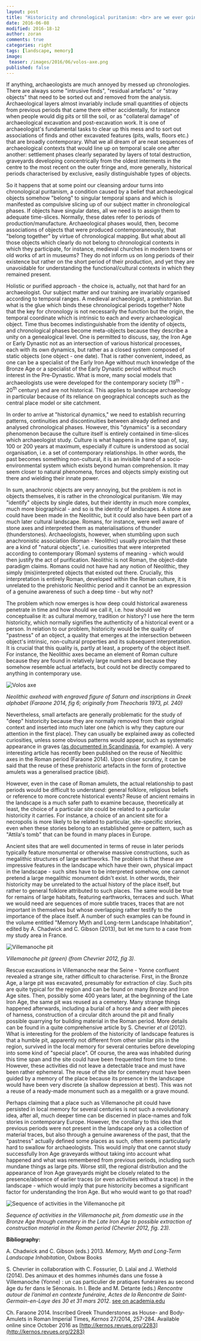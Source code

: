 ```yaml
---
layout: post
title: "Historicity and chronological puritanism: <br> are we ever going to acknowledge the historical dimension of human landscapes?"
date: 2016-06-08
modified: 2016-18-12
author: zoran
comments: true
categories: right
tags: [landscape, memory]
image:
 teaser: /images/2016/06/volos-axe.png
published: false
---
```


If anything, archaeologists are much annoyed by messed up chronologies. There are always some "intrusive finds", "residual artefacts" or "stray objects" that need to be sorted out and removed from the analysis. Archaeological layers almost invariably include small quantities of objects from previous periods that came there either accidentally, for instance when people would dig pits or till the soil, or as "collateral damage" of archaeological excavation and post-excavation work. It is one of archaeologist's fundamental tasks to clear up this mess and to sort out associations of finds and other excavated features (pits, walls, floors etc.) that are broadly contemporary. What we all dream of are neat sequences of archaeological contexts that would line up on temporal scale one after another: settlement phases clearly separated by layers of total destruction, graveyards developing concentrically from the oldest interments in the centre to the most recent on the outer fringe and, more generally, historical periods characterised by exclusive, easily distinguishable types of objects.

So it happens that at some point our cleansing ardour turns into chronological puritanism, a condition caused by a belief that archaeological objects somehow "belong" to singular temporal spans and which is manifested as compulsive slicing up of our subject matter in chronological phases. If objects have singular dates, all we need is to assign them to adequate time-slices. Normally, these dates refer to periods of production/manufacture. Archaeological phases would, then, become associations of objects that were produced contemporaneously, that "belong together" by virtue of chronological mapping. But what about all those objects which clearly do not belong to chronological contexts in which they participate, for instance, medieval churches in modern towns or old works of art in museums? They do not inform us on long periods of their existence but rather on the short period of their production, and yet they are unavoidable for understanding the functional/cultural contexts in which they remained present.     

Holistic or purified approach - the choice is, actually, not that hard for an archaeologist. Our subject matter and our training are invariably organised according to temporal ranges. A medieval archaeologist, a prehistorian. But what is the glue which binds these chronological periods together? Note that the key for chronology is not necessarily the function but the origin, the temporal coordinate which is intrinsic to each and every archaeological object. Time thus becomes indistinguishable from the identity of objects, and chronological phases become meta-objects because they describe a unity on a genealogical level. One is permitted to discuss, say, the Iron Age or Early Dynastic not as an intersection of various historical processes, each with its own dynamics, but rather as a closed system composed of static objects (one object - one date). That is rather convenient, indeed, as one can be a specialist of the Early Iron Age without much knowledge of the Bronze Age or a specialist of the Early Dynastic period without much interest in the Pre-Dynastic. What is more, many social models that archaeologists use were developed for the contemporary society (19<sup>th</sup> - 20<sup>th</sup> century) and are not historical. This applies to landscape archaeology in particular because of its reliance on geographical concepts such as the central place model or site catchment.

In order to arrive at "historical dynamics," we need to establish recurring patterns, continuities and discontinuities between already defined and analysed chronological phases. However, this "dynamics" is a secondary phenomenon because the culture itself is entirely contained in time-slices which archaeologist study. Culture is what happens in a time span of, say, 100 or 200 years at maximum, especially if culture is understood as social organisation, i.e. a set of contemporary relationships. In other words, the past becomes something non-cultural, it is an invisible hand of a socio-environmental system which exists beyond human comprehension. It may seem closer to natural phenomena, forces and objects simply existing out there and wielding their innate power.

In sum, anachronic objects are very annoying, but the problem is not in objects themselves, it is rather in the chronological puritanism. We may "identify" objects by single dates, but their identity in much more complex, much more biographical - and so is the identity of landscapes. A stone axe could have been made in the Neolithic, but it could also have been part of a much later cultural landscape. Romans, for instance, were well aware of stone axes and interpreted them as materialisations of thunder (thunderstones). Archaeologists, however, when stumbling upon such anachronistic association (Roman - Neolithic) usually proclaim that these are a kind of "natural objects", i.e. curiosities that were interpreted according to contemporary (Roman) systems of meaning - which would then justify the act of purification. Neolithic is not Roman, the object-date paradigm claims. Romans could not have had any notion of Neolithic, they simply (mis)interpreted objects that existed out there. Crucially, this interpretation is entirely Roman, developed within the Roman culture, it is unrelated to the prehistoric Neolithic period and it cannot be an expression of a genuine awareness of such a deep time - but why not?

The problem which now emerges is how deep could historical awareness penetrate in time and how should we call it, i.e. how should we conceptualise it: as cultural memory, tradition or history? I use here the term historicity, which normally signifies the authenticity of a historical event or a person. In relation to our problem, historicity would be the quality of "pastness" of an object, a quality that emerges at the intersection between object's intrinsic, non-cultural properties and its subsequent interpretation. It is crucial that this quality is, partly at least, a property of the object itself. For instance, the Neolithic axes became an element of Roman culture because they are found in relatively large numbers and because they somehow resemble actual artefacts, but could not be directly compared to anything in contemporary use.

![Volos axe](/images/2016/06/volos-axe.png)

*Neolithic axehead with engraved figure of Saturn and inscriptions in Greek alphabet (Faraone 2014, fig 6; originally from Theocharis 1973, pl. 240)*

Nevertheless, small artefacts are generally problematic for the study of "deep" historicity because they are normally removed from their original context and inserted into much later one (which is why they capture our attention in the first place). They can usually be explained away as collected curiosities, unless some obvious patterns would appear, such as systematic appearance in graves ([as documented in Scandinavia](http://www.heritagedaily.com/2011/10/the-thunderstone-mystery/12981), for example). A very interesting article has recently been published on the reuse of Neolithic axes in the Roman period (Faraone 2014). Upon closer scrutiny, it can be said that the reuse of these prehistoric artefacts in the form of protective amulets was a generalised practice (*ibid*).   

However, even in the case of Roman amulets, the actual relationship to past periods would be difficult to understand: general folklore, religious beliefs or reference to more concrete historical events? Reuse of ancient remains in the landscape is a much safer path to examine because, theoretically at least, the choice of a particular site could be related to a particular historicity it carries. For instance, a choice of an ancient site for a necropolis is more likely to be related to particular, site-specific stories, even when these stories belong to an established genre or pattern, such as "Attila's tomb" that can be found in many places in Europe.

Ancient sites that are well documented in terms of reuse in later periods typically feature monumental or otherwise massive constructions, such as megalithic structures of large earthworks. The problem is that these are impressive features in the landscape which have their own, physical impact in the landscape - such sites have to be interpreted somehow, one cannot pretend a large megalithic monument didn't exist. In other words, their historicity may be unrelated to the actual history of the place itself, but rather to general folklore attributed to such places. The same would be true for remains of large habitats, featuring earthworks, terraces and such. What we would need are sequences of more subtle traces, traces that are not important in themselves but whose overlapping rather testify to the importance of the place itself. A number of such examples can be found in the volume entitled "Memory Myth and Long-term Landscape Inhabitation", edited by A. Chadwick and C. Gibson (2013), but let me turn to a case from my study area in France.

![Villemanoche pit](/images/2016/06/Chevrier-2012-fig-3.png)

*Villemanoche pit (green) (from Chevrier 2012, fig 3).*

Rescue excavations in Villemanoche near the Seine - Yonne confluent revealed a strange site, rather difficult to characterise. First, in the Bronze Age, a large pit was excavated, presumably for extraction of clay. Such pits are quite typical for the region and can be found on many Bronze and Iron Age sites.  Then, possibly some 400 years later, at the beginning of the Late Iron Age, the same pit was reused as a cemetery. Many strange things happened afterwards, including a burial of a horse and a deer with pieces of harness, construction of a circular ditch around the pit and finally possible quarrying for building material in the Roman period. More details can be found in a quite comprehensive article by S. Chevrier <em>et al </em>(2012). What is interesting for the problem of the historicity of landscape features is that a humble pit, apparently not different from other similar pits in the region, survived in the local memory for several centuries before developing into some kind of "special place". Of course, the area was inhabited during this time span and the site could have been frequented from time to time. However, these activities did not leave a detectable trace and must have been rather ephemeral. The reuse of the site for cemetery must have been guided by a memory of the place because its presence in the landscape would have been very discrete (a shallow depression at best). This was not a reuse of a ready-made monument such as a megalith or a grave mound.

Perhaps claiming that a place such as Villemanoche pit could have persisted in local memory for several centuries is not such a revolutionary idea, after all, much deeper time can be discerned in place-names and folk stories in contemporary Europe. However, the corollary to this idea that previous periods were not present in the landscape only as a collection of material traces, but also through a genuine awareness of the past, that the "pastness" actually defined some places as such, often seems particularly hard to swallow for archaeologists. This would imply that one cannot study successfully Iron Age graveyards without taking into account what happened and what was remembered from previous periods, including such mundane things as large pits. Worse still, the regional distribution and the appearance of Iron Age graveyards might be closely related to the presence/absence of earlier traces (or even activities without a trace) in the landscape - which would imply that pure historicity becomes a significant factor for understanding the Iron Age. But who would want to go that road?

![Sequence of activities in the Villemanoche pit](/images/2016/06/Chevrier-2012-fig-23.png)

*Sequence of activities in the Villemanoche pit, from domestic use in the Bronze Age through cemetery in the Late Iron Age to possible extraction of construction material in the Roman period (Chevrier 2012, fig. 23).*

**Bibliography:**


A. Chadwick and C. Gibson (eds.) 2013. *Memory, Myth and Long-Term Landscape Inhabitation*, Oxbow Books

S. Chevrier in collaboration with C. Fossurier, D. Lalaï and J. Wiethold (2014). Des animaux et des hommes inhumés dans une fosse à Villemanoche (Yonne) : un cas particulier de pratiques funéraires au second âge du fer dans le Sénonais. In I. Bede and M. Detante (eds.) *Rencontre autour de l’animal en contexte funéraire, Actes de la Rencontre de Saint-Germain-en-Laye des 30 et 31 mars 2012*. [see on academia.edu](https://www.academia.edu/17544285/Des_animaux_et_des_hommes_inhum%C3%A9s_dans_une_fosse_%C3%A0_villemanoche_yonne_un_cas_particuLier_de_pratiques_fun%C3%A9raires_au_second_%C3%A2ge_du_fer_dans_Le_s%C3%A9nonais)

Ch. Faraone 2014. Inscribed Greek Thunderstones as House- and Body-Amulets in Roman 
Imperial Times, *Kernos* 27/2014, 257-284. Available online since October 2016 as [http://kernos.revues.org/2283](http://kernos.revues.org/2283)

